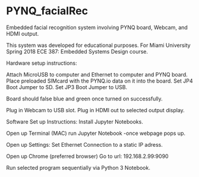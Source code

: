 # PYNQ_facialRec
Embedded facial recognition system involving PYNQ board, Webcam, and HDMI output. 


This system was developed for educational purposes. 
For Miami University Spring 2018 ECE 387: Embedded Systems Design course.

Hardware setup instructions:

Attach MicroUSB to computer and Ethernet to computer and PYNQ board.
Place preloaded SIMcard with the PYNQ.io data on it into the board.
Set JP4 Boot Jumper to SD.
Set JP3 Boot Jumper to USB.

Board should false blue and green once turned on successfully.

Plug in Webcam to USB slot.
Plug in HDMI out to selected output display.


Software Set up Instructions:
Install Jupyter Notebooks.

Open up Terminal (MAC)
run Jupyter Notebook -once webpage pops up.

Open up Settings:
Set Ethernet Connection to a static IP adress.

Open up Chrome (preferred browser)
Go to url:   192.168.2.99:9090

Run selected program sequentially via Python 3 Notebook.
